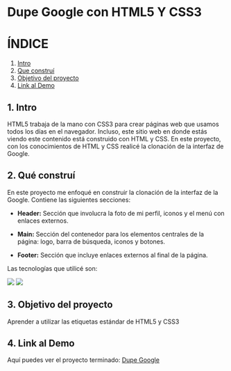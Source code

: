 # Dupe Google con HTML5 Y CSS3

# **ÍNDICE**
1. [Intro]()
2. [Que construí]()
3. [Objetivo del proyecto]()
4. [Link al Demo]()

## 1. Intro
HTML5 trabaja de la mano con CSS3 para crear páginas web que usamos todos los días en el navegador. Incluso, este sitio web en donde estás viendo este contenido está construido con HTML y CSS. En este proyecto, con los conocimientos de HTML y CSS realicé la clonación de la interfaz de Google.

## 2. Qué construí
En este proyecto me enfoqué en construir la clonación de la interfaz de la Google.
Contiene las siguientes secciones:

* **Header:** Sección que involucra la foto de mi perfil, iconos y el menú con enlaces externos.

* **Main:** Sección del contenedor para los elementos centrales de la página: logo, barra de búsqueda, iconos y botones.

* **Footer:** Sección que incluye enlaces externos al final de la página.

Las tecnologías que utilicé son:

<img src="https://img.shields.io/badge/HTML5-E34F26?style=for-the-badge&logo=html5&logoColor=white" /> <img src="https://img.shields.io/badge/CSS3-1572B6?style=for-the-badge&logo=css3&logoColor=white" />

## 3. Objetivo del proyecto
Aprender a utilizar las etiquetas estándar de HTML5  y CSS3

## 4. Link al Demo
Aquí puedes ver el proyecto terminado:
[Dupe Google](https://google-ruddy.vercel.app)
